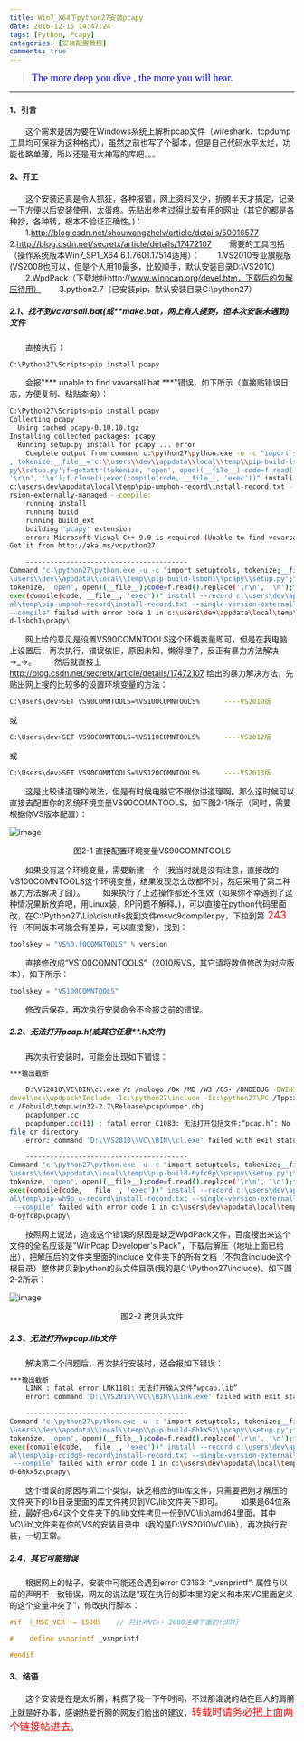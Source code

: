 ```yaml
---
title: Win7_X64下python27安装pcapy
date: 2016-12-15 14:47:24
tags: [Python, Pcapy]
categories: [安装配置教程]
comments: true
---
```


><font color=#0000FF face="微软雅黑" size=4>The more deep you dive , the more you will hear.</font>

***


#### 1、引言
　　这个需求是因为要在Windows系统上解析pcap文件（wireshark、tcpdump工具均可保存为这种格式），虽然之前也写了个脚本，但是自己代码水平太烂，功能也略单薄，所以还是用大神写的库吧。。。
<!-- more -->

#### 2、开工
　　这个安装还真是令人抓狂，各种报错，网上资料又少，折腾半天才搞定，记录一下方便以后安装使用，太蛋疼。先贴出参考过得比较有用的网址（其它的都是各种抄，各种转，根本不验证正确性。)：
　　1.http://blog.csdn.net/shouwangzhelv/article/details/50016577
　　2.http://blog.csdn.net/secretx/article/details/17472107
　　需要的工具包括（操作系统版本Win7_SP1_X64 6.1.7601.17514适用）：
　　1.VS2010专业旗舰版(VS2008也可以，但是个人用10最多，比较顺手，默认安装目录D:\VS2010)
　　2.WpdPack（下载地址http://www.winpcap.org/devel.htm，下载后的包解压待用）
　　3.python2.7（已安装pip，默认安装目录C:\python27）
##### 2.1、找不到vcvarsall.bat(或**make.bat，网上有人提到，但本次安装未遇到)文件
　　直接执行：
```bash
C:\Python27\Scripts>pip install pcapy
```
　　会报"*** unable to find vavarsall.bat ***"错误，如下所示（直接贴错误日志，方便复制、粘贴查询）：
```bash
C:\Python27\Scripts>pip install pcapy
Collecting pcapy
  Using cached pcapy-0.10.10.tgz
Installing collected packages: pcapy
  Running setup.py install for pcapy ... error
    Complete output from command c:\python27\python.exe -u -c "import setuptools
, tokenize;__file__='c:\\users\\dev\\appdata\\local\\temp\\pip-build-lsboh1\\pca
py\\setup.py';f=getattr(tokenize, 'open', open)(__file__);code=f.read().replace(
'\r\n', '\n');f.close();exec(compile(code, __file__, 'exec'))" install --record
c:\users\dev\appdata\local\temp\pip-umphoh-record\install-record.txt --single-ve
rsion-externally-managed --compile:
    running install
    running build
    running build_ext
    building 'pcapy' extension
    error: Microsoft Visual C++ 9.0 is required (Unable to find vcvarsall.bat).
Get it from http://aka.ms/vcpython27

    ----------------------------------------
Command "c:\python27\python.exe -u -c "import setuptools, tokenize;__file__='c:\
\users\\dev\\appdata\\local\\temp\\pip-build-lsboh1\\pcapy\\setup.py';f=getattr(
tokenize, 'open', open)(__file__);code=f.read().replace('\r\n', '\n');f.close();
exec(compile(code, __file__, 'exec'))" install --record c:\users\dev\appdata\loc
al\temp\pip-umphoh-record\install-record.txt --single-version-externally-managed
--compile" failed with error code 1 in c:\users\dev\appdata\local\temp\pip-buil
d-lsboh1\pcapy\
```
　　网上给的意见是设置VS90COMNTOOLS这个环境变量即可，但是在我电脑上设置后，再次执行，错误依旧，原因未知，懒得理了，反正有暴力方法解决→\_→。
　　然后就直接上 http://blog.csdn.net/secretx/article/details/17472107 给出的暴力解决方法，先贴出网上搜的比较多的设置环境变量的方法：
```bash
C:\Users\dev>SET VS90COMNTOOLS=%VS100COMNTOOLS%      ----VS2010版
```
或
```bash
C:\Users\dev>SET VS90COMNTOOLS=%VS110COMNTOOLS%      ----VS2012版
```
或
```bash
C:\Users\dev>SET VS90COMNTOOLS=%VS120COMNTOOLS%      ----VS2013版
```
　　这是比较讲道理的做法，但是有时候电脑它不跟你讲道理啊。那么这时候可以直接去配置你的系统环境变量VS90COMNTOOLS，如下图2-1所示（同时，需要根据你VS版本配置）：

![image](Win7_X64下python27安装pcapy/设置环境变量.png)
<div align='center'>图2-1  直接配置环境变量VS90COMNTOOLS</div>

　　如果没有这个环境变量，需要新建一个（我当时就是没有注意，直接改的VS100COMNTOOLS这个环境变量，结果发现怎么改都不对，然后采用了第二种暴力方法解决了囧）。
　　如果执行了上述操作都还不生效（如果你不幸遇到了这种情况果断放弃吧，用Linux装，RP问题不解释。)，可以直接在python代码里面改，在C:\Python27\Lib\distutils找到文件msvc9compiler.py，下拉到第<font color=#FF0000 size=4> 243 </font>行（不同版本可能会有差异，可以直接搜），找到：
```python
toolskey = "VS%0.f0COMNTOOLS" % version
```
　　直接修改成“VS100COMNTOOLS”（2010版VS，其它请将数值修改为对应版本），如下所示：
```python
toolskey = "VS100COMNTOOLS"
```
　　修改后保存，再次执行安装命令不会报之前的错误。
##### 2.2、无法打开pcap.h(或其它任意**.h文件)
　　再次执行安装时，可能会出现如下错误：
```bash
***输出截断

    D:\VS2010\VC\BIN\cl.exe /c /nologo /Ox /MD /W3 /GS- /DNDEBUG -DWIN32=1 -Ic:\
devel\oss\wpdpack\Include -Ic:\python27\include -Ic:\python27\PC /Tppcapdumper.c
c /Fobuild\temp.win32-2.7\Release\pcapdumper.obj
    pcapdumper.cc
    pcapdumper.cc(11) : fatal error C1083: 无法打开包括文件:“pcap.h”: No such
file or directory
    error: command 'D:\\VS2010\\VC\\BIN\\cl.exe' failed with exit status 2

    ----------------------------------------
Command "c:\python27\python.exe -u -c "import setuptools, tokenize;__file__='c:\
\users\\dev\\appdata\\local\\temp\\pip-build-6yfc8p\\pcapy\\setup.py';f=getattr(
tokenize, 'open', open)(__file__);code=f.read().replace('\r\n', '\n');f.close();
exec(compile(code, __file__, 'exec'))" install --record c:\users\dev\appdata\loc
al\temp\pip-wh9p_o-record\install-record.txt --single-version-externally-managed
 --compile" failed with error code 1 in c:\users\dev\appdata\local\temp\pip-buil
d-6yfc8p\pcapy\
```
　　按照网上说法，造成这个错误的原因是缺乏WpdPack文件，百度搜出来这个文件的全名应该是"WinPcap Developer's Pack"，下载后解压（地址上面已给出），把解压后的文件夹里面的include
文件夹下的所有文档（不包含include这个根目录）整体拷贝到python的头文件目录(我的是C:\Python27\include)，如下图2-2所示：

![image](Win7_X64下python27安装pcapy/拷贝头文件.png)
<div align='center'>图2-2  拷贝头文件</div>

##### 2.3、无法打开wpcap.lib文件
　　解决第二个问题后，再次执行安装时，还会报如下错误：
```bash
***输出截断
    LINK : fatal error LNK1181: 无法打开输入文件“wpcap.lib”
    error: command 'D:\\VS2010\\VC\\BIN\\link.exe' failed with exit status 1181

    ----------------------------------------
Command "c:\python27\python.exe -u -c "import setuptools, tokenize;__file__='c:\
\users\\dev\\appdata\\local\\temp\\pip-build-6hkx5z\\pcapy\\setup.py';f=getattr(
tokenize, 'open', open)(__file__);code=f.read().replace('\r\n', '\n');f.close();
exec(compile(code, __file__, 'exec'))" install --record c:\users\dev\appdata\loc
al\temp\pip-ccidg9-record\install-record.txt --single-version-externally-managed
 --compile" failed with error code 1 in c:\users\dev\appdata\local\temp\pip-buil
d-6hkx5z\pcapy\
```
　　这个错误的原因与第二个类似，缺乏相应的lib库文件，只需要把刚才解压的文件夹下的lib目录里面的库文件拷贝到VC\lib文件夹下即可。
　　如果是64位系统，最好把x64这个文件夹下的.lib文件拷贝一份到VC\lib\amd64里面，其中VC\lib\文件夹在你的VS的安装目录中（我的是D:\VS2010\VC\lib），再次执行安装，一切正常。
##### 2.4、其它可能错误
　　根据网上的帖子，安装中可能还会遇到error C3163: “_vsnprintf”: 属性与以前的声明不一致错误，网友的说法是“现在执行的脚本里的定义和本来VC里面定义的这个变量冲突了”，修改执行脚本：
```c++
#if （_MSC_VER != 1500）   // 只针对VC++ 2008注释下面的代码行

#    define vsnprintf _vsnprintf

#endif
```
#### 3、结语
　　这个安装是在是太折腾，耗费了我一下午时间，不过那谁说的站在巨人的肩膀上就是好办事，感谢热爱折腾的网友们给出的建议，<font color=#FF0000 size=4>转载时请务必把上面两个链接帖进去</font>。